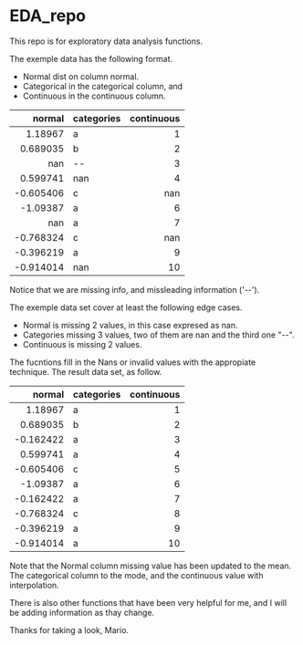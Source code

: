 # EDA_repo
This repo is for exploratory data analysis functions. 

The exemple data has the following format.
- Normal dist on column normal.
- Categorical in the categorical column, and
- Continuous in the continuous column.

|     normal | categories   |   continuous |
|-----------:|:-------------|-------------:|
|   1.18967  | a            |            1 |
|   0.689035 | b            |            2 |
| nan        | --           |            3 |
|   0.599741 | nan          |            4 |
|  -0.605406 | c            |          nan |
|  -1.09387  | a            |            6 |
| nan        | a            |            7 |
|  -0.768324 | c            |          nan |
|  -0.396219 | a            |            9 |
|  -0.914014 | nan          |           10 |

Notice that we are missing info, and missleading information ('--').

The exemple data set cover at least the following edge cases.
- Normal is missing 2 values, in this case expresed as nan.
- Categories missing 3 values, two of them are nan and the third one "--".
- Continuous is missing 2 values.

The fucntions fill in the Nans or invalid values with the appropiate technique.
The result data set, as follow.

|    normal | categories   |   continuous |
|----------:|:-------------|-------------:|
|  1.18967  | a            |            1 |
|  0.689035 | b            |            2 |
| -0.162422 | a            |            3 |
|  0.599741 | a            |            4 |
| -0.605406 | c            |            5 |
| -1.09387  | a            |            6 |
| -0.162422 | a            |            7 |
| -0.768324 | c            |            8 |
| -0.396219 | a            |            9 |
| -0.914014 | a            |           10 |

Note that the Normal column missing value has been updated to the mean.
The categorical column to the mode, and the continuous value with 
interpolation.

There is also other functions that have been very helpful for me, and I will be adding information as thay change.

Thanks for taking a look, 
Mario.





